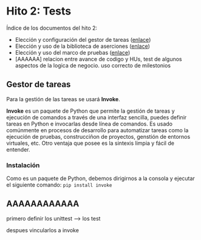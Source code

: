 # Hito 2: Tests

Índice de los documentos del hito 2:
- Elección y configuración del gestor de tareas ([enlace](gestorTareas.md))
- Elección y uso de la biblioteca de aserciones ([enlace](biblioAserciones.md))
- Elección y uso del marco de pruebas ([enlace](marcoPruebas.md))
- [AAAAAA] relacion entre avance de codigo y HUs, test de algunos aspectos de la logica de negocio.
		uso correcto de milestonios

## Gestor de tareas

Para la gestión de las tareas se usará **Invoke**. 

**Invoke** es un paquete de Python que permite la gestión de tareas y ejecución de comandos a través de una interfaz sencilla, puedes definir tareas en Python e invocarlas desde línea de comandos. 
Es usado comúnmente en procesos de desarrollo para automatizar tareas como la ejecución de pruebas, construcciñon de proyectos, genstión de entornos virtuales, etc.
Otro ventaja que posee es la sintexis limpia y fácil de entender. 

### Instalación

Como es un paquete de Python, debemos dirigirnos a la consola y ejecutar el siguiente comando: ``pip install invoke``






## AAAAAAAAAAAA

primero definir los unittest --> los test

despues vincularlos a invoke